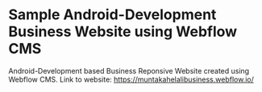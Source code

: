 # Sample Android-Development Business Website using Webflow CMS
Android-Development based Business Reponsive Website created using Webflow CMS. 
Link to website: https://muntakahelalibusiness.webflow.io/
